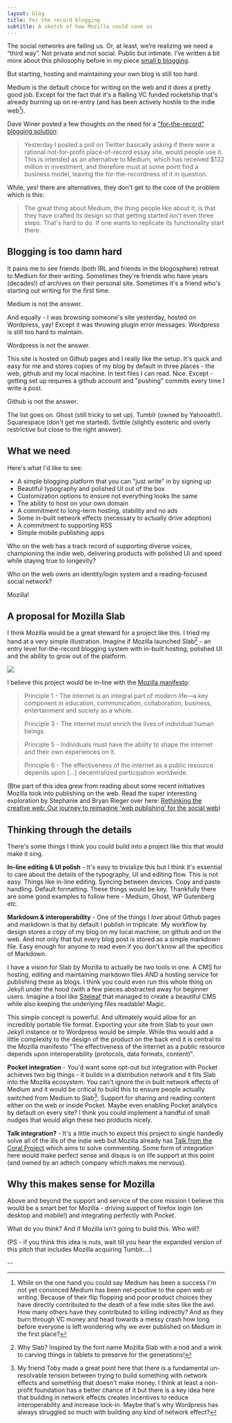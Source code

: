 ```yaml
---
layout: blog
title: For the record blogging
subtitle: A sketch of how Mozilla could save us
---
```


The social networks are failing us. Or, at least, we’re realizing we need a “third way”. Not private and not social. Public but intimate. I’ve written a bit more about this philosophy before in my piece [small b blogging](https://sepiabrown.github.io/2018/02/23/small-b-blogging/).

But starting, hosting and maintaining your own blog is still too hard.

Medium is the default choice for writing on the web and it does a pretty good job. Except for the fact that it's a flailing VC funded rocketship that's already burning up on re-entry (and has been actively hostile to the indie web[^1]).

Dave Winer posted a few thoughts on the need for a ["for-the-record" blogging solution](http://scripting.com/2018/09/10/161928.html):

> Yesterday I posted a poll on Twitter basically asking if there were a rational not-for-profit place-of-record essay site, would people use it. This is intended as an alternative to Medium, which has received $132 million in investment, and therefore must at some point find a business model, leaving the for-the-recordness of it in question.

While, yes! there are alternatives, they don't get to the core of the problem which is this:

> The great thing about Medium, the thing people like about it, is that they have crafted its design so that getting started isn't even three steps. That's hard to do. If one wants to replicate its functionality start there.

## Blogging is too damn hard

It pains me to see friends (both IRL and friends in the blogosphere) retreat to Medium for their writing. Sometimes they're friends who have years (decades!) of archives on their personal site. Sometimes it's a friend who's starting out writing for the first time.

Medium is not the answer.

And equally - I was browsing someone's site yesterday, hosted on Wordpress, yay! Except it was throwing plugin error messages. Wordpress is still too hard to maintain.

Wordpress is not the answer.

This site is hosted on Github pages and I really like the setup. It's quick and easy for me and stores copies of my blog by default in three places - the web, github and my local machine. In text files I can read. Nice. Except - getting set up requires a github account and "pushing" commits every time I write a post.

Github is not the answer.

The list goes on. Ghost (still tricky to set up). Tumblr (owned by Yahooath!). Squarespace (don't get me started). Svtble (slightly esoteric and overly restrictive but close to the right answer).

## What we need

Here's what I'd like to see:

 - A simple blogging platform that you can "just write" in by signing up
 - Beautiful typography and polished UI out of the box
 - Customization options to ensure not everything looks the same
 - The ability to host on your own domain
 - A commitment to long-term hosting, stability and no ads
 - Some in-built network effects (necessary to actually drive adoption)
 - A commitment to supporting RSS
 - Simple mobile publishing apps

Who on the web has a track record of supporting diverse voices, championing the indie web, delivering products with polished UI and speed while staying true to longevity?

Who on the web owns an identity/login system and a reading-focused social network?

Mozilla!

## A proposal for Mozilla Slab

I think Mozilla would be a great steward for a project like this. I tried my hand at a very simple illustration. Imagine if Mozilla launched Slab[^2] - an entry level for-the-record blogging system with in-built hosting, polished UI and the ability to grow out of the platform.

![](/images/mozillaslab.png)

I believe this project would be in-line with the [Mozilla manifesto](https://www.mozilla.org/en-US/about/manifesto/):

> Principle 1 - The internet is an integral part of modern life—a key component in education, communication, collaboration, business, entertainment and society as a whole.

> Principle 3 - The internet must enrich the lives of individual human beings.

> Principle 5 - Individuals must have the ability to shape the internet and their own experiences on it.

> Principle 6 - The effectiveness of the internet as a public resource depends upon [...] decentralized participation worldwide.

(Btw part of this idea grew from reading about some recent initiatives Mozilla took into publishing on the web. Read the super interesting exploration by Stephanie and Bryan Rieger over here: [Rethinking the creative web: Our journey to reimagine ‘web publishing’ for the social web](https://medium.com/twill/rethinking-the-creative-web-our-journey-to-reimagine-web-publishing-for-the-social-web-26c2f347fcd0))


## Thinking through the details

There's some things I think you could build into a project like this that would make it sing.

**In-line editing & UI polish** - It's easy to trivialize this but I think it's essential to care about the details of the typography, UI and editing flow. This is not easy. Things like in-line editing. Syncing between devices. Copy and paste handling. Default formatting. These things would be key. Thankfully there are some good examples to follow here - Medium, Ghost, WP Gutenberg etc.

**Markdown & interoperability** - One of the things I *love* about Github pages and markdown is that by default I publish in triplicate. My workflow by design stores a copy of my blog on my local machine, on github and on the web. And not only that but every blog post is stored as a simple markdown file. Easy enough for anyone to read even if you don't know all the specifics of Markdown.

I have a vision for Slab by Mozilla to actually be *two* tools in one. A CMS for hosting, editing and maintaining markdown files AND a hosting service for publishing these as blogs. I think you could even run this whole thing on Jekyll under the hood (with a few pieces abstracted away for beginner users. Imagine a tool like [Siteleaf](https://www.siteleaf.com/) that managed to create a beautiful CMS while also keeping the underlying files readable! Magic.

This simple concept is powerful. And ultimately would allow for an incredibly portable file format. Exporting your site from Slab to your own Jekyll instance or to Wordpress would be simple. While this would add a little complexity to the design of the product on the back end it is central to the Mozilla manifesto "The effectiveness of the internet as a public resource depends upon interoperability (protocols, data formats, content)". 

**Pocket integration** - You'd want some opt-out but integration with Pocket achieves two big things - it builds in a distribution network and it fits Slab into the Mozilla ecosystem. You can't ignore the in built network effects of Medium and it would be critical to build this to ensure people actually switched from Medium to Slab[^3]. Support for sharing and reading content either on the web or inside Pocket. Maybe even enabling Pocket analytics by default on every site? I think you could implement a handful of small nudges that would align these two products nicely.

**Talk integration?** - It's a little much to expect this project to single handedly solve all of the ills of the indie web but Mozilla already has [Talk from the Coral Project](https://coralproject.net/talk/) which aims to solve commenting. Some form of integration here would make perfect sense and disqus is on life support at this point (and owned by an adtech company which makes me nervous).

## Why this makes sense for Mozilla

Above and beyond the support and service of the core mission I believe this would be a smart bet for Mozilla - driving support of firefox login (on desktop and mobile!) and integrating perfectly with Pocket.

What do you think? And if Mozilla isn't going to build this. Who will?

(PS - if you think this idea is nuts, wait till you hear the expanded version of this pitch that includes Mozilla acquiring Tumblr....)

--

[^1]: While on the one hand you could say Medium has been a success I'm not yet convinced Medium has been net-positive to the open web or writing. Because of their flip flopping and poor product choices they have directly contributed to the death of a few indie sites like the awl. How many others have they contributed to killing indirectly? And as they burn through VC money and head towards a messy crash how long before everyone is left wondering why we ever published on Medium in the first place?

[^2]: Why Slab? Inspired by the font name Mozilla Slab with a nod and a wink to carving things in tablets to preserve for the generations!

[^3]: My friend Toby made a great point here that there is a fundamental un-resolvable tension between trying to build something with network effects and something that doesn't make money. I think at least a non-profit foundation has a better chance of it but there is a key idea here that building in network effects creates incentives to reduce interoperability and increase lock-in. Maybe that's why Wordpress has always struggled so much with building any kind of network effect?